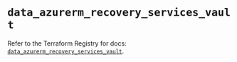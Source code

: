 # `data_azurerm_recovery_services_vault`

Refer to the Terraform Registry for docs: [`data_azurerm_recovery_services_vault`](https://registry.terraform.io/providers/hashicorp/azurerm/3.103.1/docs/data-sources/recovery_services_vault).
